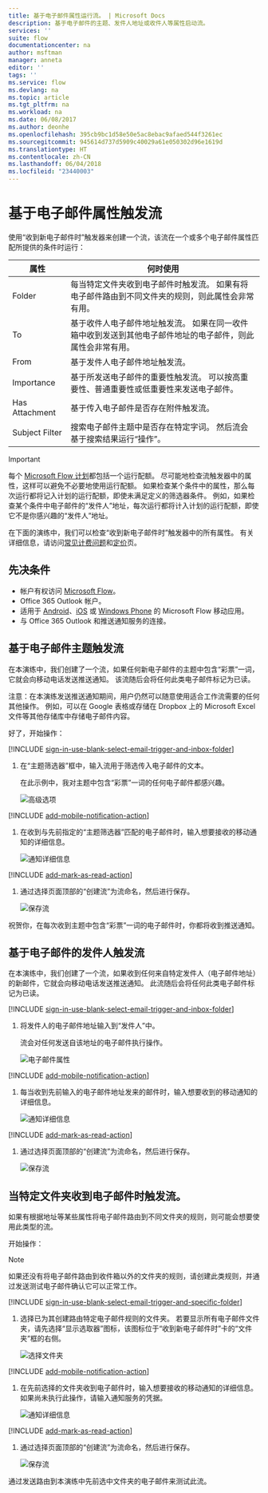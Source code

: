 ```yaml
---
title: 基于电子邮件属性运行流。 | Microsoft Docs
description: 基于电子邮件的主题、发件人地址或收件人等属性启动流。
services: ''
suite: flow
documentationcenter: na
author: msftman
manager: anneta
editor: ''
tags: ''
ms.service: flow
ms.devlang: na
ms.topic: article
ms.tgt_pltfrm: na
ms.workload: na
ms.date: 06/08/2017
ms.author: deonhe
ms.openlocfilehash: 395cb9bc1d58e50e5ac8ebac9afaed544f3261ec
ms.sourcegitcommit: 945614d737d5909c40029a61e050302d96e1619d
ms.translationtype: HT
ms.contentlocale: zh-CN
ms.lasthandoff: 06/04/2018
ms.locfileid: "23440003"
---
```

# <a name="trigger-a-flow-based-on-email-properties"></a>基于电子邮件属性触发流
使用“收到新电子邮件时”触发器来创建一个流，该流在一个或多个电子邮件属性匹配所提供的条件时运行：

| 属性 | 何时使用 |
| --- | --- |
| Folder |每当特定文件夹收到电子邮件时触发流。 如果有将电子邮件路由到不同文件夹的规则，则此属性会非常有用。 |
| To |基于收件人电子邮件地址触发流。 如果在同一收件箱中收到发送到其他电子邮件地址的电子邮件，则此属性会非常有用。 |
| From |基于发件人电子邮件地址触发流。 |
| Importance |基于所发送电子邮件的重要性触发流。 可以按高重要性、普通重要性或低重要性来发送电子邮件。 |
| Has Attachment |基于传入电子邮件是否存在附件触发流。 |
| Subject Filter |搜索电子邮件主题中是否存在特定字词。 然后流会基于搜索结果运行“操作”。 |

> [!IMPORTANT]
> 每个 [Microsoft Flow 计划](https://flow.microsoft.com/pricing/)都包括一个运行配额。 尽可能地检查流触发器中的属性，这样可以避免不必要地使用运行配额。 如果检查某个条件中的属性，那么每次运行都将记入计划的运行配额，即使未满足定义的筛选器条件。 例如，如果检查某个条件中电子邮件的“发件人”地址，每次运行都将计入计划的运行配额，即使它不是你感兴趣的“发件人”地址。
> 
> 

在下面的演练中，我们可以检查“收到新电子邮件时”触发器中的所有属性。 有关详细信息，请访问[常见计费问题](billing-questions.md#what-counts-as-a-run)和[定价](https://ms.flow.microsoft.com/pricing/)页。

## <a name="prerequisites"></a>先决条件
* 帐户有权访问 [Microsoft Flow](https://flow.microsoft.com)。
* Office 365 Outlook 帐户。
* 适用于 [Android](https://aka.ms/flowmobiledocsandroid)、[iOS](https://aka.ms/flowmobiledocsios) 或 [Windows Phone](https://aka.ms/flowmobilewindows) 的 Microsoft Flow 移动应用。
* 与 Office 365 Outlook 和推送通知服务的连接。

## <a name="trigger-a-flow-based-on-an-emails-subject"></a>基于电子邮件主题触发流
在本演练中，我们创建了一个流，如果任何新电子邮件的主题中包含“彩票”一词，它就会向移动电话发送推送通知。 该流随后会将任何此类电子邮件标记为已读。

注意：在本演练发送推送通知期间，用户仍然可以随意使用适合工作流需要的任何其他操作。 例如，可以在 Google 表格或存储在 Dropbox 上的 Microsoft Excel 文件等其他存储库中存储电子邮件内容。

好了，开始操作：

[!INCLUDE [sign-in-use-blank-select-email-trigger-and-inbox-folder](includes/sign-in-use-blank-select-email-trigger-and-inbox-folder.md)]

1. 在“主题筛选器”框中，输入流用于筛选传入电子邮件的文本。
   
     在此示例中，我对主题中包含“彩票”一词的任何电子邮件都感兴趣。
   
    ![高级选项](./media/email-triggers/email-triggers-subject-text.png)

[!INCLUDE [add-mobile-notification-action](includes/add-mobile-notification-action.md)]

1. 在收到与先前指定的“主题筛选器”匹配的电子邮件时，输入想要接收的移动通知的详细信息。
   
    ![通知详细信息](./media/email-triggers/email-triggers-4.png)

[!INCLUDE [add-mark-as-read-action](includes/add-mark-as-read-action.md)]

1. 通过选择页面顶部的“创建流”为流命名，然后进行保存。
   
    ![保存流](./media/email-triggers/email-triggers-subject-notification.png)

祝贺你，在每次收到主题中包含“彩票”一词的电子邮件时，你都将收到推送通知。

## <a name="trigger-a-flow-based-on-an-emails-sender"></a>基于电子邮件的发件人触发流
在本演练中，我们创建了一个流，如果收到任何来自特定发件人（电子邮件地址）的新邮件，它就会向移动电话发送推送通知。 此流随后会将任何此类电子邮件标记为已读。

[!INCLUDE [sign-in-use-blank-select-email-trigger-and-inbox-folder](includes/sign-in-use-blank-select-email-trigger-and-inbox-folder.md)]

1. 将发件人的电子邮件地址输入到“发件人”中。
   
     流会对任何发送自该地址的电子邮件执行操作。
   
    ![电子邮件属性](./media/email-triggers/email-triggers-from.png)

[!INCLUDE [add-mobile-notification-action](includes/add-mobile-notification-action.md)]

1. 每当收到先前输入的电子邮件地址发来的邮件时，输入想要收到的移动通知的详细信息。
   
    ![通知详细信息](./media/email-triggers/email-triggers-sender-notification.png)

[!INCLUDE [add-mark-as-read-action](includes/add-mark-as-read-action.md)]

1. 通过选择页面顶部的“创建流”为流命名，然后进行保存。
   
    ![保存流](./media/email-triggers/email-triggers-sender-5.png)

## <a name="trigger-a-flow-when-emails-arrive-in-a-specific-folder"></a>当特定文件夹收到电子邮件时触发流。
如果有根据地址等某些属性将电子邮件路由到不同文件夹的规则，则可能会想要使用此类型的流。

开始操作：

> [!NOTE]
> 如果还没有将电子邮件路由到收件箱以外的文件夹的规则，请创建此类规则，并通过发送测试电子邮件确认它可以正常工作。
> 
> 

[!INCLUDE [sign-in-use-blank-select-email-trigger-and-specific-folder](includes/sign-in-use-blank-select-email-trigger-and-specific-folder.md)]

1. 选择已为其创建路由特定电子邮件规则的文件夹。 若要显示所有电子邮件文件夹，请先选择“显示选取器”图标，该图标位于“收到新电子邮件时”卡的“文件夹”框的右侧。
   
    ![选择文件夹](./media/email-triggers/email-triggers-2.png)

[!INCLUDE [add-mobile-notification-action](includes/add-mobile-notification-action.md)]

1. 在先前选择的文件夹收到电子邮件时，输入想要接收的移动通知的详细信息。 如果尚未执行此操作，请输入通知服务的凭据。
   
    ![通知详细信息](./media/email-triggers/email-triggers-folder-notification.png)

[!INCLUDE [add-mark-as-read-action](includes/add-mark-as-read-action.md)]

1. 通过选择页面顶部的“创建流”为流命名，然后进行保存。
   
    ![保存流](./media/email-triggers/email-triggers-7.png)

通过发送路由到本演练中先前选中文件夹的电子邮件来测试此流。

